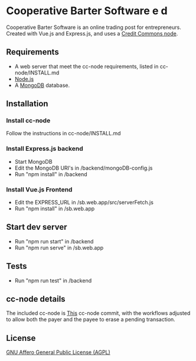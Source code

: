 # Cooperative Barter Software e d

Cooperative Barter Software is an online trading post for entrepreneurs. Created with Vue.js and Express.js, and uses a [Credit Commons node](https://gitlab.com/credit-commons-software-stack/cc-node).  

## Requirements

- A web server that meet the cc-node requirements, listed in cc-node/INSTALL.md
- [Node.js](https://nodejs.org)
- A [MongoDB](https://www.mongodb.com/) database.


## Installation

### Install cc-node

Follow the instructions in cc-node/INSTALL.md


### Install Express.js backend

- Start MongoDB
- Edit the MongoDB URI's in /backend/mongoDB-config.js
- Run "npm install" in /backend


### Install Vue.js Frontend

- Edit the EXPRESS_URL in /sb.web.app/src/serverFetch.js
- Run "npm install" in /sb.web.app


## Start dev server

- Run "npm run start" in /backend
- Run "npm run serve" in /sb.web.app

## Tests

- Run "npm run test" in /backend

## cc-node details

The included cc-node is [This](https://gitlab.com/credit-commons-software-stack/cc-node/-/tree/bfb5bafe0c840aa32b1124adfbb5b4bea094ee4e) cc-node commit, with the workflows adjusted to allow both the payer and the payee to erase a pending transaction.

## License

[GNU Affero General Public License (AGPL)](https://www.gnu.org/licenses/agpl-3.0.html)
